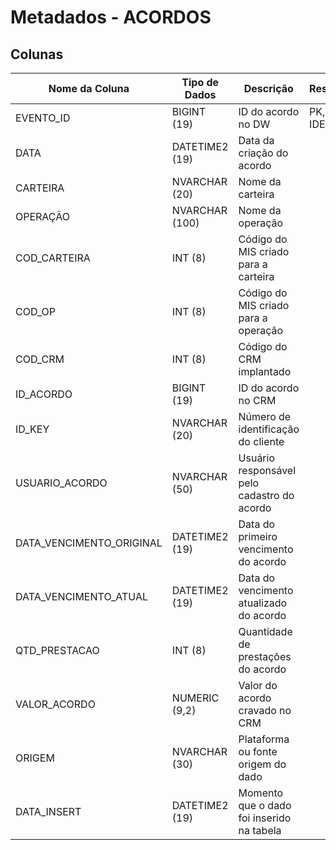 # Metadados - ACORDOS

## Colunas

| Nome da Coluna              | Tipo de Dados | Descrição                                                      | Restrições   | Relacionamento       |
|-----------------------------|---------------|----------------------------------------------------------------|--------------|----------------------|
| EVENTO_ID                   | BIGINT (19)   | ID do acordo no DW                                             |PK, IDENTITY  |                      |
| DATA                        | DATETIME2 (19)| Data da criação do acordo                                      |              |                      |
| CARTEIRA                    | NVARCHAR (20) | Nome da carteira                                               |              |                      |
| OPERAÇÃO                    | NVARCHAR (100)| Nome da operação                                               |              |                      |
| COD_CARTEIRA                | INT (8)       | Código do MIS criado para a carteira                           |              |                      |
| COD_OP                      | INT (8)       | Código do MIS criado para a operação                           |              |                      |
| COD_CRM                     | INT (8)       | Código do CRM implantado                                       |              |                      |
| ID_ACORDO                   | BIGINT (19)   | ID do acordo no CRM                                            |              |                      |
| ID_KEY                      | NVARCHAR (20) | Número de identificação do cliente                             |              |                      |
| USUARIO_ACORDO              | NVARCHAR (50) | Usuário responsável pelo cadastro do acordo                    |              |                      |
| DATA_VENCIMENTO_ORIGINAL    | DATETIME2 (19)| Data do primeiro vencimento do acordo                          |              |                      |
| DATA_VENCIMENTO_ATUAL       | DATETIME2 (19)| Data do vencimento atualizado do acordo                        |              |                      |
| QTD_PRESTACAO               | INT (8)       | Quantidade de prestações do acordo                             |              |                      |
| VALOR_ACORDO                | NUMERIC (9,2) | Valor do acordo cravado no CRM                                 |              |                      |
| ORIGEM                      | NVARCHAR (30) | Plataforma ou fonte origem do dado                             |              |                      |
| DATA_INSERT                 | DATETIME2 (19)| Momento que o dado foi inserido na tabela                      |              |                      |
